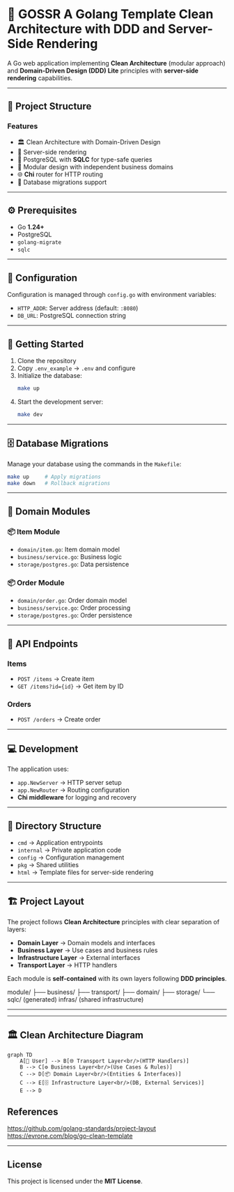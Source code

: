 # 🚀 GOSSR A Golang Template Clean Architecture with DDD and Server-Side Rendering

A Go web application implementing **Clean Architecture** (modular approach) and **Domain-Driven Design (DDD) Lite** principles with **server-side rendering** capabilities.

---

## 📂 Project Structure

### Features
- 🏛️ Clean Architecture with Domain-Driven Design  
- 🎨 Server-side rendering  
- 🐘 PostgreSQL with **SQLC** for type-safe queries  
- 🧩 Modular design with independent business domains  
- 🌐 **Chi** router for HTTP routing  
- 🔄 Database migrations support  

---

## ⚙️ Prerequisites
- Go **1.24+**  
- PostgreSQL  
- `golang-migrate`  
- `sqlc`  

---

## 🔧 Configuration
Configuration is managed through `config.go` with environment variables:

- `HTTP_ADDR`: Server address (default: `:8080`)  
- `DB_URL`: PostgreSQL connection string  

---

## 🚀 Getting Started

1. Clone the repository  
2. Copy `.env_example` → `.env` and configure  
3. Initialize the database:  
   ```bash
   make up
   ```
4. Start the development server:  
   ```bash
   make dev
   ```

---

## 🗄️ Database Migrations
Manage your database using the commands in the `Makefile`:

```bash
make up     # Apply migrations
make down   # Rollback migrations
```

---

## 🧩 Domain Modules

### 📦 Item Module
- `domain/item.go`: Item domain model  
- `business/service.go`: Business logic  
- `storage/postgres.go`: Data persistence  

### 📦 Order Module
- `domain/order.go`: Order domain model  
- `business/service.go`: Order processing  
- `storage/postgres.go`: Order persistence  

---

## 📡 API Endpoints

### Items
- `POST /items` → Create item  
- `GET /items?id={id}` → Get item by ID  

### Orders
- `POST /orders` → Create order  

---

## 💻 Development
The application uses:
- `app.NewServer` → HTTP server setup  
- `app.NewRouter` → Routing configuration  
- **Chi middleware** for logging and recovery  

---

## 📁 Directory Structure

- `cmd` → Application entrypoints  
- `internal` → Private application code  
- `config` → Configuration management  
- `pkg` → Shared utilities  
- `html` → Template files for server-side rendering  

---

## 🏗️ Project Layout
The project follows **Clean Architecture** principles with clear separation of layers:

- **Domain Layer** → Domain models and interfaces  
- **Business Layer** → Use cases and business rules  
- **Infrastructure Layer** → External interfaces  
- **Transport Layer** → HTTP handlers  

Each module is **self-contained** with its own layers following **DDD principles**.

module/
 ├── business/
 ├── transport/
 ├── domain/
 ├── storage/
 └── sqlc/   (generated)
infras/      (shared infrastructure)


---


---

## 🏛️ Clean Architecture Diagram

```mermaid
graph TD
    A[👤 User] --> B[🌐 Transport Layer<br/>(HTTP Handlers)]
    B --> C[⚙️ Business Layer<br/>(Use Cases & Rules)]
    C --> D[📦 Domain Layer<br/>(Entities & Interfaces)]
    C --> E[🗄️ Infrastructure Layer<br/>(DB, External Services)]
    E --> D
```

## References
https://github.com/golang-standards/project-layout
https://evrone.com/blog/go-clean-template

---

## License
This project is licensed under the **MIT License**.



